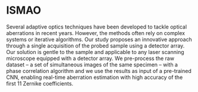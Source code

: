 # ISMAO
Several adaptive optics techniques have been developed to tackle optical aberrations in recent years. However, the methods often rely on complex systems or iterative algorithms. Our study proposes an innovative approach through a single acquisition of the probed sample using a detector array. Our solution is gentle to the sample and applicable to any laser scanning microscope equipped with a detector array. We pre-process the raw dataset – a set of simultaneous images of the same specimen – with a phase correlation algorithm and we use the results as input of a pre-trained CNN, enabling real-time aberration estimation with high accuracy of the first 11 Zernike coefficients.
